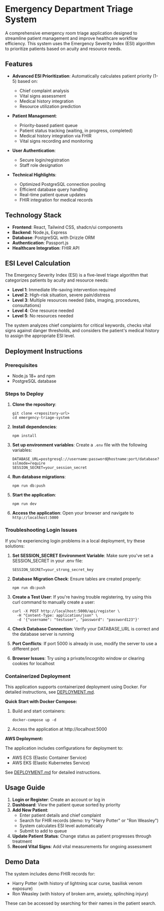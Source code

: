 # Emergency Department Triage System

A comprehensive emergency room triage application designed to streamline patient management and improve healthcare workflow efficiency. This system uses the Emergency Severity Index (ESI) algorithm to prioritize patients based on acuity and resource needs.

## Features

- **Advanced ESI Prioritization**: Automatically calculates patient priority (1-5) based on:
  - Chief complaint analysis
  - Vital signs assessment
  - Medical history integration
  - Resource utilization prediction

- **Patient Management**:
  - Priority-based patient queue
  - Patient status tracking (waiting, in progress, completed)
  - Medical history integration via FHIR
  - Vital signs recording and monitoring

- **User Authentication**:
  - Secure login/registration
  - Staff role designation

- **Technical Highlights**:
  - Optimized PostgreSQL connection pooling
  - Efficient database query handling
  - Real-time patient queue updates
  - FHIR integration for medical records

## Technology Stack

- **Frontend**: React, Tailwind CSS, shadcn/ui components
- **Backend**: Node.js, Express
- **Database**: PostgreSQL with Drizzle ORM
- **Authentication**: Passport.js
- **Healthcare Integration**: FHIR API

## ESI Level Calculation

The Emergency Severity Index (ESI) is a five-level triage algorithm that categorizes patients by acuity and resource needs:

- **Level 1**: Immediate life-saving intervention required
- **Level 2**: High-risk situation, severe pain/distress
- **Level 3**: Multiple resources needed (labs, imaging, procedures, consultations)
- **Level 4**: One resource needed
- **Level 5**: No resources needed

The system analyzes chief complaints for critical keywords, checks vital signs against danger thresholds, and considers the patient's medical history to assign the appropriate ESI level.

## Deployment Instructions

### Prerequisites

- Node.js 18+ and npm
- PostgreSQL database

### Steps to Deploy

1. **Clone the repository**:
   ```
   git clone <repository-url>
   cd emergency-triage-system
   ```

2. **Install dependencies**:
   ```
   npm install
   ```

3. **Set up environment variables**:
   Create a `.env` file with the following variables:
   ```
   DATABASE_URL=postgresql://username:password@hostname:port/database?sslmode=require
   SESSION_SECRET=your_session_secret
   ```

4. **Run database migrations**:
   ```
   npm run db:push
   ```

5. **Start the application**:
   ```
   npm run dev
   ```

6. **Access the application**:
   Open your browser and navigate to `http://localhost:5000`

### Troubleshooting Login Issues

If you're experiencing login problems in a local deployment, try these solutions:

1. **Set SESSION_SECRET Environment Variable**:
   Make sure you've set a SESSION_SECRET in your .env file:
   ```
   SESSION_SECRET=your_strong_secret_key
   ```

2. **Database Migration Check**:
   Ensure tables are created properly:
   ```
   npm run db:push
   ```

3. **Create a Test User**:
   If you're having trouble registering, try using this curl command to manually create a user:
   ```
   curl -X POST http://localhost:5000/api/register \
     -H "Content-Type: application/json" \
     -d '{"username": "testuser", "password": "password123"}'
   ```

4. **Check Database Connection**:
   Verify your DATABASE_URL is correct and the database server is running

5. **Port Conflicts**:
   If port 5000 is already in use, modify the server to use a different port

6. **Browser Issues**:
   Try using a private/incognito window or clearing cookies for localhost

### Containerized Deployment

This application supports containerized deployment using Docker. For detailed instructions, see [DEPLOYMENT.md](DEPLOYMENT.md).

**Quick Start with Docker Compose:**

1. Build and start containers:
   ```
   docker-compose up -d
   ```

2. Access the application at http://localhost:5000

**AWS Deployment:**

The application includes configurations for deployment to:
- AWS ECS (Elastic Container Service)
- AWS EKS (Elastic Kubernetes Service)

See [DEPLOYMENT.md](DEPLOYMENT.md) for detailed instructions.

## Usage Guide

1. **Login or Register**: Create an account or log in
2. **Dashboard**: View the patient queue sorted by priority
3. **Add New Patient**:
   - Enter patient details and chief complaint
   - Search for FHIR records (demo: try "Harry Potter" or "Ron Weasley")
   - System calculates ESI level automatically
   - Submit to add to queue
4. **Update Patient Status**: Change status as patient progresses through treatment
5. **Record Vital Signs**: Add vital measurements for ongoing assessment

## Demo Data

The system includes demo FHIR records for:
- Harry Potter (with history of lightning scar curse, basilisk venom exposure)
- Ron Weasley (with history of broken arm, anxiety, splinching injury)

These can be accessed by searching for their names in the patient search.